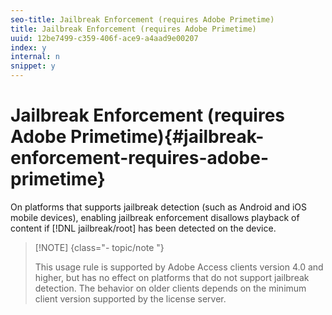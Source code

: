 ```yaml
---
seo-title: Jailbreak Enforcement (requires Adobe Primetime)
title: Jailbreak Enforcement (requires Adobe Primetime)
uuid: 12be7499-c359-406f-ace9-a4aad9e00207
index: y
internal: n
snippet: y
---
```


# Jailbreak Enforcement (requires Adobe Primetime){#jailbreak-enforcement-requires-adobe-primetime}

On platforms that supports jailbreak detection (such as Android and iOS mobile devices), enabling jailbreak enforcement disallows playback of content if [!DNL jailbreak/root] has been detected on the device.

>[!NOTE] {class="- topic/note "}
>
>This usage rule is supported by Adobe Access clients version 4.0 and higher, but has no effect on platforms that do not support jailbreak detection. The behavior on older clients depends on the minimum client version supported by the license server.

